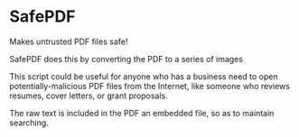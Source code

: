 SafePDF
=======

Makes untrusted PDF files safe!

SafePDF does this by converting the PDF to a series of images

This script could be useful for anyone who has a business need to open potentially-malicious PDF files from the Internet, like someone who reviews resumes, cover letters, or grant proposals.

The raw text is included in the PDF an embedded file, so as to maintain searching.
